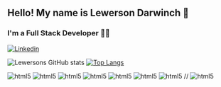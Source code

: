 ## Hello! My name is Lewerson Darwinch 👋
### I'm a Full Stack Developer 👨‍💻

[![Linkedin](https://img.shields.io/badge/LinkedIn-0077B5?style=for-the-badge&logo=linkedin&logoColor=white)](https://www.linkedin.com/in/lewerson-darwinch-55866a265/)

![Lewersons GitHub stats](https://github-readme-stats.vercel.app/api?username=DevLewerson&show_icons=true&theme=tokyonight)
[![Top Langs](https://github-readme-stats.vercel.app/api/top-langs/?username=DevLewerson&layout=compact&theme=tokyonight)](https://github.com/anuraghazra/github-readme-stats)


<div style="display: inline_block">
    <img aling="center" alt="html5" src="https://img.shields.io/badge/JavaScript-F7DF1E?style=for-the-badge&logo=javascript&logoColor=black">
    <img aling="center" alt="html5" src="https://img.shields.io/badge/React-20232A?style=for-the-badge&logo=react&logoColor=61DAFB">
    <img aling="center" alt="html5" src="https://img.shields.io/badge/Vue.js-35495E?style=for-the-badge&logo=vue.js&logoColor=4FC08D">
    <img aling="center" alt="html5" src="https://img.shields.io/badge/Angular-DD0031?style=for-the-badge&logo=angular&logoColor=white"> 
    <img aling="center" alt="html5" src="https://img.shields.io/badge/Node.js-43853D?style=for-the-badge&logo=node.js&logoColor=white">
    <img aling="center" alt="html5" src="https://img.shields.io/badge/TypeScript-007ACC?style=for-the-badge&logo=typescript&logoColor=white">
    <img aling="center" alt="html5" src="https://img.shields.io/badge/MySQL-00000F?style=for-the-badge&logo=mysql&logoColor=white">
    // <img aling="center" alt="html5" src="https://img.shields.io/badge/MongoDB-4EA94B?style=for-the-badge&logo=mongodb&logoColor=white">
</div>
